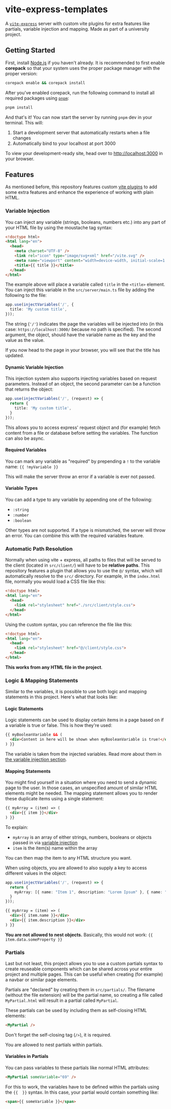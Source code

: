 # vite-express-templates

A [`vite-express`](https://github.com/szymmis/vite-express) server with custom vite plugins for extra features like partials, variable injection and mapping. Made as part of a university project.

## Getting Started

First, install [Node.js](https://nodejs.org) if you haven't already. It is recommended to first enable **corepack** so that your system uses the proper package manager with the proper version:

```bash
corepack enable && corepack install
```

After you've enabled corepack, run the following command to install all required packages using [`pnpm`](https://pnpm.io):

```bash
pnpm install
```

And that's it! You can now start the server by running `pnpm` dev in your terminal. This will:

1. Start a development server that automatically restarts when a file changes
2. Automatically bind to your localhost at port 3000

To view your development-ready site, head over to [http://localhost:3000](http://localhost:3000) in your browser.

## Features

As mentioned before, this repository features custom [vite plugins](https://vite.dev/plugins/) to add some extra features and enhance the experience of working with plain HTML.

### Variable Injection

You can inject any variable (strings, booleans, numbers etc.) into any part of your HTML file by using the moustache tag syntax:

```html
<!doctype html>
<html lang="en">
  <head>
    <meta charset="UTF-8" />
    <link rel="icon" type="image/svg+xml" href="/vite.svg" />
    <meta name="viewport" content="width=device-width, initial-scale=1.0" />
    <title>{{ title }}</title>
  </head>
</html>
```

The example above will place a variable called `title` in the `<title>` element. You can inject this variable in the `src/server/main.ts` file by adding the following to the file:

```ts
app.use(injectVariables('/', {
  title: 'My custom title',
}));
```

The string (`'/'`) indicates the page the variables will be injected into (in this case: `https://localhost:3000/` because no path is specified). The second argument, the object, should have the variable name as the key and the value as the value.

If you now head to the page in your browser, you will see that the title has updated.

#### Dynamic Variable Injection

This injection system also supports injecting variables based on request parameters. Instead of an object, the second parameter can be a function that returns the object:

```ts
app.use(injectVariables('/', (request) => {
  return {
    title: 'My custom title',
  }
}));
```

This allows you to access express' request object and (for example) fetch content from a file or database before setting the variables. The function can also be async.

#### Required Variables

You can mark any variable as "required" by prepending a `!` to the variable name: `{{ !myVariable }}`

This will make the server throw an error if a variable is ever not passed.

#### Variable Types

You can add a type to any variable by appending one of the following:

- `:string`
- `:number`
- `:boolean`

Other types are not supported. If a type is mismatched, the server will throw an error. You can combine this with the required variables feature.

### Automatic Path Resolution

Normally when using vite + express, all paths to files that will be served to the client (located in `src/client/`) will have to be **relative paths**. This repository features a plugin that allows you to use the `@/` syntax, which will automatically resolve to the `src/` directory. For example, in the `index.html` file, normally you would load a CSS file like this:

```html
<!doctype html>
<html lang="en">
  <head>
    <link rel="stylesheet" href="./src/client/style.css">
  </head>
</html>
```

Using the custom syntax, you can reference the file like this:

```html
<!doctype html>
<html lang="en">
  <head>
    <link rel="stylesheet" href="@/client/style.css">
  </head>
</html>
```

**This works from any HTML file in the project**.

### Logic & Mapping Statements

Similar to the variables, it is possible to use both logic and mapping statements in this project. Here's what that looks like:

#### Logic Statements

Logic statements can be used to display certain items in a page based on if a variable is true or false. This is how they're used:

```html
{{ myBooleanVariable && (
  <div>Content in here will be shown when myBooleanVariable is true!</div>
) }}
```

The variable is taken from the injected variables. Read more about them in [the variable injection section](#variable-injection).

#### Mapping Statements

You might find yourself in a situation where you need to send a dynamic page to the user. In those cases, an unspecified amount of similar HTML elements might be needed. The mapping statement allows you to render these duplicate items using a single statement:

```html
{{ myArray = (item) => (
  <div>{{ item }}</div>
) }}
```

To explain:

- `myArray` is an array of either strings, numbers, booleans or objects passed in via [variable injection](#variable-injection)
- `item` is the item(s) name within the array

You can then map the item to any HTML structure you want.

When using objects, you are allowed to also supply a key to access different values in the object:

```ts
app.use(injectVariables('/', (request) => {
  return {
    myArray: [{ name: "Item 1", description: "Lorem Ipsum" }, { name: "Item 2", description: "Lorem Ipsum" }, { name: "Item 3", description: "Lorem Ipsum" }]
  }
}));
```

```html
{{ myArray = (item) => (
  <div>{{ item.name }}</div>
  <div>{{ item.description }}</div>
) }}
```

**You are not allowed to nest objects.** Basically, this would not work: `{{ item.data.someProperty }}`

### Partials

Last but not least, this project allows you to use a custom partials syntax to create reuseable components which can be shared across your entire project and multiple pages. This can be useful when creating (for example) a navbar or similar page elements.

Partials are "declared" by creating them in `src/partials/`. The filename (without the file extension) will be the partial name, so creating a file called `MyPartial.html` will result in a partial called `MyPartial`.

These partials can be used by including them as self-closing HTML elements:

```html
<MyPartial />
```

Don't forget the self-closing tag (`/>`), it is required.

You are allowed to nest partials within partials.

#### Variables in Partials

You can pass variables to these partials like normal HTML attributes:

```html
<MyPartial someVariable="69" />
```

For this to work, the variables have to be defined within the partials using the `{{  }}` syntax. In this case, your partial would contain something like:

```html
<span>{{ someVariable }}</span>
```
